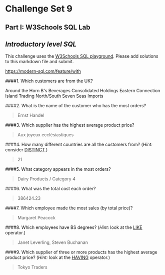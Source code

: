 # Challenge Set 9
## Part I: W3Schools SQL Lab 

*Introductory level SQL*
--

This challenge uses the [W3Schools SQL playground](http://www.w3schools.com/sql/trysql.asp?filename=trysql_select_all). Please add solutions to this markdown file and submit.

https://modern-sql.com/feature/with


####1. Which customers are from the UK?

Around the Horn
B's Beverages
Consolidated Holdings
Eastern Connection
Island Trading
North/South
Seven Seas Imports

####2. What is the name of the customer who has the most orders?

>Ernst Handel

####3. Which supplier has the highest average product price?

>Aux joyeux ecclésiastiques

####4. How many different countries are all the customers from? (*Hint:* consider [DISTINCT](http://www.w3schools.com/sql/sql_distinct.asp).)

>21

####5. What category appears in the most orders?

>Dairy Products / Category 4

####6. What was the total cost each order?

>386424.23

####7. Which employee made the most sales (by total price)?

>Margaret Peacock

####8. Which employees have BS degrees? (*Hint:* look at the [LIKE](http://www.w3schools.com/sql/sql_like.asp) operator.)

>Janet Leverling, Steven Buchanan

####9. Which supplier of three or more products has the highest average product price? (*Hint:* look at the [HAVING](http://www.w3schools.com/sql/sql_having.asp) operator.)

>Tokyo Traders	


